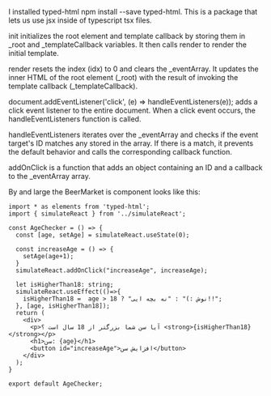 I installed typed-html npm install --save typed-html. This is a package that lets us use jsx inside of typescript tsx files.

init initializes the root element and template callback by storing them in _root and _templateCallback variables. It then calls render to render the initial template.

render resets the index (idx) to 0 and clears the _eventArray. It updates the inner HTML of the root element (_root) with the result of invoking the template callback (_templateCallback).

document.addEventListener('click', (e) => handleEventListeners(e)); adds a click event listener to the entire document. When a click event occurs, the handleEventListeners function is called.

handleEventListeners iterates over the _eventArray and checks if the event target's ID matches any stored in the array. If there is a match, it prevents the default behavior and calls the corresponding callback function.

addOnClick is a function that adds an object containing an ID and a callback to the _eventArray array.

By and large the  BeerMarket is component looks like this:
```tsx
import * as elements from 'typed-html';
import { simulateReact } from '../simulateReact';

const AgeChecker = () => {
  const [age, setAge] = simulateReact.useState(0);
  
  const increaseAge = () => {
    setAge(age+1);
  }
  simulateReact.addOnClick("increaseAge", increaseAge);
  
  let isHigherThan18: string;
  simulateReact.useEffect(()=>{
    isHigherThan18 =  age > 18 ? "نوش :)" : "نه بچه ایی!!";
  }, [age, isHigherThan18]);
  return (
    <div>
      <p>آیا سن شما بزرگتر از 18 سال است ؟ <strong>{isHigherThan18}</strong></p>
      <h1>سن: {age}</h1>
      <button id="increaseAge">افزایش سن</button>
    </div>
  );
}

export default AgeChecker;

